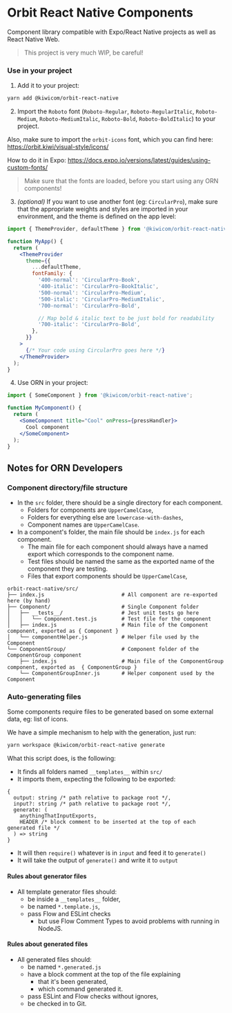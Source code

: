 # Orbit React Native Components

Component library compatible with Expo/React Native projects as well as React Native Web.

> This project is very much WIP, be careful!

### Use in your project

1. Add it to your project:

```sh
yarn add @kiwicom/orbit-react-native
```

2. Import the `Roboto` font (`Roboto-Regular`, `Roboto-RegularItalic`, `Roboto-Medium`, `Roboto-MediumItalic`, `Roboto-Bold`, `Roboto-BoldItalic`) to your project.

Also, make sure to import the `orbit-icons` font, which you can find here: https://orbit.kiwi/visual-style/icons/

How to do it in Expo: https://docs.expo.io/versions/latest/guides/using-custom-fonts/

> Make sure that the fonts are loaded, before you start using any ORN components!

3. _(optional)_ If you want to use another font (eg: `CircularPro`), make sure that the appropriate weights and styles are imported in your environment, and the theme is defined on the app level:

```jsx
import { ThemeProvider, defaultTheme } from '@kiwicom/orbit-react-native';

function MyApp() {
  return (
    <ThemeProvider
      theme={{
        ...defaultTheme,
        fontFamily: {
          '400-normal': 'CircularPro-Book',
          '400-italic': 'CircularPro-BookItalic',
          '500-normal': 'CircularPro-Medium',
          '500-italic': 'CircularPro-MediumItalic',
          '700-normal': 'CircularPro-Bold',

          // Map bold & italic text to be just bold for readability
          '700-italic': 'CircularPro-Bold',
        },
      }}
    >
      {/* Your code using CircularPro goes here */}
    </ThemeProvider>
  );
}
```

4. Use ORN in your project:

```jsx
import { SomeComponent } from '@kiwicom/orbit-react-native';

function MyComponent() {
  return (
    <SomeComponent title="Cool" onPress={pressHandler}>
      Cool component
    </SomeComponent>
  );
}
```

## Notes for ORN Developers

### Component directory/file structure

- In the `src` folder, there should be a single directory for each component.
  - Folders for components are `UpperCamelCase`,
  - Folders for everything else are `lowercase-with-dashes`,
  - Component names are `UpperCamelCase`.
- In a component's folder, the main file should be `index.js` for each component.
  - The main file for each component should always have a named export which corresponds to the component name.
  - Test files should be named the same as the exported name of the component they are testing.
  - Files that export components should be `UpperCamelCase`,

```
orbit-react-native/src/
├── index.js                         # All component are re-exported here (by hand)
├── Component/                       # Single Component folder
│   ├── __tests__/                   # Jest unit tests go here
│   │   └── Component.test.js        # Test file for the component
│   ├── index.js                     # Main file of the Component component, exported as { Component }
│   └── componentHelper.js           # Helper file used by the Component
└── ComponentGroup/                  # Component folder of the ComponentGroup component
    ├── index.js                     # Main file of the ComponentGroup component, exported as  { ComponentGroup }
    └── ComponentGroupInner.js       # Helper component used by the Component
```

### Auto-generating files

Some components require files to be generated based on some external data, eg: list of icons.

We have a simple mechanism to help with the generation, just run:

```sh
yarn workspace @kiwicom/orbit-react-native generate
```

What this script does, is the following:

- It finds all folders named `__templates__` within `src/`
- It imports them, expecting the following to be exported:

```
{
  output: string /* path relative to package root */,
  input?: string /* path relative to package root */,
  generate: (
    anythingThatInputExports,
    HEADER /* block comment to be inserted at the top of each generated file */
  ) => string
}
```

- It will then `require()` whatever is in `input` and feed it to `generate()`
- It will take the output of `generate()` and write it to `output`

#### Rules about generator files

- All template generator files should:
  - be inside a `__templates__` folder,
  - be named `*.template.js`,
  - pass Flow and ESLint checks
    - but use Flow Comment Types to avoid problems with running in NodeJS.

#### Rules about generated files

- All generated files should:
  - be named `*.generated.js`
  - have a block comment at the top of the file explaining
    - that it's been generated,
    - which command generated it.
  - pass ESLint and Flow checks without ignores,
  - be checked in to Git.
